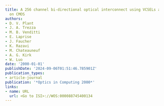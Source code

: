 ```yaml
---
title: A 256 channel bi-directional optical interconnect using VCSELs and photodiodes
  on CMOS
authors:
- D. V. Plant
- J. A. Trezza
- M. B. Venditti
- E. Laprise
- J. Faucher
- K. Razavi
- M. Chateauneuf
- A. G. Kirk
- W. Luo
date: '2000-01-01'
publishDate: '2024-09-06T01:51:46.785901Z'
publication_types:
- article-journal
publication: '*Optics in Computing 2000*'
links:
- name: URL
  url: <Go to ISI>://WOS:000088745400134
---
```

